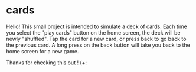 # cards
Hello!  This small project is intended to simulate a deck of cards.  Each time you select the "play cards" button on 
the home screen, the deck will be newly "shuffled".  Tap the card for a new card, or press back to go back to 
the previous card.  A long press on the back button will take you back to the home screen for a new game.

Thanks for checking this out ! (+:
